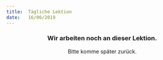 ```yaml
---
title:  Tägliche Lektion
date:   16/06/2019
---
```


### <center>Wir arbeiten noch an dieser Lektion.</center>
<center>Bitte komme später zurück.</center>